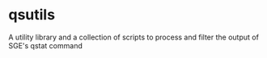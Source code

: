 # qsutils
A utility library and a collection of scripts to process and filter the output of SGE's qstat command
